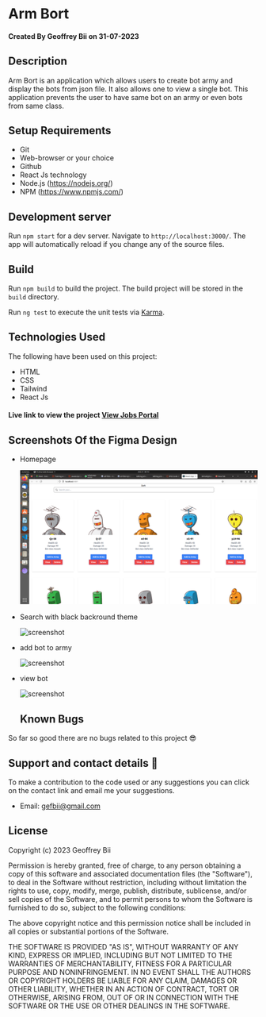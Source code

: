 # Arm Bort

#### Created By Geoffrey Bii on 31-07-2023



## Description

Arm Bort is an application which allows users to create  bot army and display the bots from json file. It also allows one to view a single bot. This application prevents the user to have same bot on an army or even bots from same class. 


## Setup Requirements

- Git
- Web-browser or your choice
- Github
- React Js technology
- Node.js (https://nodejs.org/)
- NPM (https://www.npmjs.com/)

## Development server

Run `npm start` for a dev server. Navigate to `http://localhost:3000/`. The app will automatically reload if you change any of the source files.



## Build
Run `npm build` to build the project. The build project will be stored in the `build` directory.


Run `ng test` to execute the unit tests via [Karma](https://karma-runner.github.io).



## Technologies Used

The following have been used on this project:

- HTML
- CSS
- Tailwind
- React Js



#### Live link to view the project <a href="/">View Jobs Portal</a>



## Screenshots Of the Figma Design

- Homepage

  <img src="https://github.com/Bii-teki/phase-2-week-2-bot-battle/blob/main/public/screenshots/Screenshot%20from%202023-07-31%2000-10-46.png" alt="screenshot" />

- Search with black backround theme

  <img src="./screenshots/Job Details.png" alt="screenshot" />

- add bot to army

  <img src="./screenshots/Create Job Page.png" alt="screenshot" />

- view bot

  <img src="./screenshots/Jobs List.png" alt="screenshot" />


  ## Known Bugs

So far so good there are no bugs related to this project 😎

## Support and contact details 🙂

To make a contribution to the code used or any suggestions you can click on the contact link and email me your suggestions.

- Email: gefbii@gmail.com

## License

Copyright (c) 2023 Geoffrey Bii

Permission is hereby granted, free of charge, to any person obtaining a copy
of this software and associated documentation files (the "Software"), to deal
in the Software without restriction, including without limitation the rights
to use, copy, modify, merge, publish, distribute, sublicense, and/or sell
copies of the Software, and to permit persons to whom the Software is
furnished to do so, subject to the following conditions:

The above copyright notice and this permission notice shall be included in all
copies or substantial portions of the Software.

THE SOFTWARE IS PROVIDED "AS IS", WITHOUT WARRANTY OF ANY KIND, EXPRESS OR
IMPLIED, INCLUDING BUT NOT LIMITED TO THE WARRANTIES OF MERCHANTABILITY,
FITNESS FOR A PARTICULAR PURPOSE AND NONINFRINGEMENT. IN NO EVENT SHALL THE
AUTHORS OR COPYRIGHT HOLDERS BE LIABLE FOR ANY CLAIM, DAMAGES OR OTHER
LIABILITY, WHETHER IN AN ACTION OF CONTRACT, TORT OR OTHERWISE, ARISING FROM,
OUT OF OR IN CONNECTION WITH THE SOFTWARE OR THE USE OR OTHER DEALINGS IN THE
SOFTWARE.
